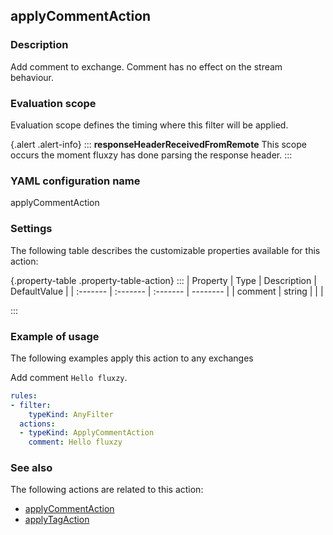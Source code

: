 ## applyCommentAction

### Description

Add comment to exchange. Comment has no effect on the stream behaviour.

### Evaluation scope

Evaluation scope defines the timing where this filter will be applied. 

{.alert .alert-info}
:::
**responseHeaderReceivedFromRemote** This scope occurs the moment fluxzy has done parsing the response header.
:::

### YAML configuration name

applyCommentAction

### Settings

The following table describes the customizable properties available for this action: 

{.property-table .property-table-action}
:::
| Property | Type | Description | DefaultValue |
| :------- | :------- | :------- | -------- |
| comment | string |  |  |

:::
### Example of usage

The following examples apply this action to any exchanges

Add comment `Hello fluxzy`.

```yaml
rules:
- filter:
    typeKind: AnyFilter
  actions:
  - typeKind: ApplyCommentAction
    comment: Hello fluxzy
```



### See also

The following actions are related to this action: 

 - [applyCommentAction](applyCommentAction)
 - [applyTagAction](applyTagAction)

